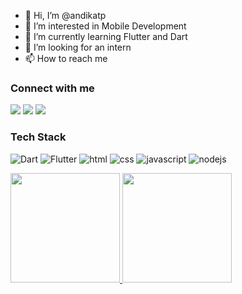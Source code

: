 - 👋 Hi, I’m @andikatp
- 👀 I’m interested in Mobile Development
- 🌱 I’m currently learning Flutter and Dart
- 💞️ I’m looking for an intern
- 📫 How to reach me
<!--- [Here](https://www.linkedin.com/in/andikatp/) --->

<!---
andikatp/andikatp is a ✨ special ✨ repository because its `README.md` (this file) appears on your GitHub profile.
You can click the Preview link to take a look at your changes.
--->

### Connect with me
<a href = "mailto:triprasetya_andika@yahoo.com"><img src="https://img.shields.io/badge/yahoo-%23EA4335.svg?&style=for-the-badge&logo=yahoo&logoColor=white" /></a>
<a href = "https://www.linkedin.com/in/andikatp/"><img src="https://img.shields.io/badge/linkedin-%230A66C2.svg?&style=for-the-badge&logo=linkedin&logoColor=white" /></a>
<a href="https://www.facebook.com/andika.triprasetya" target="_blank"><img src="https://img.shields.io/badge/facebook-%231877F2.svg?&style=for-the-badge&logo=facebook&logoColor=white" /></a>

### Tech Stack
![Dart](https://img.shields.io/badge/dart-%230175C2.svg?style=for-the-badge&logo=dart&logoColor=white)
![Flutter](https://img.shields.io/badge/Flutter-%2302569B.svg?style=for-the-badge&logo=Flutter&logoColor=white)
![html](https://img.shields.io/badge/HTML5-E34F26?style=for-the-badge&logo=html5&logoColor=white)
![css](https://img.shields.io/badge/CSS-239120?&style=for-the-badge&logo=css3&logoColor=white)
![javascript](https://img.shields.io/badge/JavaScript-F7DF1E?style=for-the-badge&logo=javascript&logoColor=black)
![nodejs](https://img.shields.io/badge/Node.js-43853D?style=for-the-badge&logo=node.js&logoColor=white)

<p align="left">
<a href="https://github.com/andikatp">
  <img height="175em" src="https://github-readme-stats-eight-theta.vercel.app/api?username=andikatp&show_icons=true&theme=algolia&include_all_commits=true&count_private=true"/>
  <img height="175em" src="https://github-readme-stats-eight-theta.vercel.app/api/top-langs/?username=andikatp&layout=compact&langs_count=8&theme=algolia"/>
</a>
</p>
